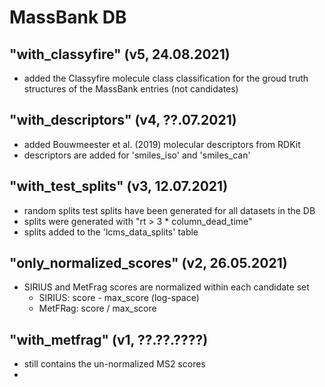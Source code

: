 # MassBank DB

## "with_classyfire" (v5, 24.08.2021)

- added the Classyfire molecule class classification for the groud
  truth structures of the MassBank entries (not candidates)

## "with_descriptors" (v4, ??.07.2021)

- added Bouwmeester et al. (2019) molecular descriptors from RDKit
- descriptors are added for 'smiles_iso' and 'smiles_can'

## "with_test_splits" (v3, 12.07.2021)

- random splits test splits have been generated for all datasets
  in the DB
- splits were generated with "rt > 3 * column_dead_time"
- splits added to the 'lcms_data_splits' table

## "only_normalized_scores" (v2, 26.05.2021)

- SIRIUS and MetFrag scores are normalized within each candidate set
  - SIRIUS: score - max_score (log-space)
  - MetFRag: score / max_score

## "with_metfrag" (v1, ??.??.????)

- still contains the un-normalized MS2 scores 
- 
